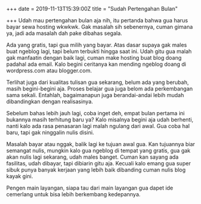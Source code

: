 +++
date = 2019-11-13T15:39:00Z
title = "Sudah Pertengahan Bulan"

+++
Udah mau pertengahan bulan aja nih, itu pertanda bahwa gua harus bayar sewa hosting wkwkwk. Gak masalah sih sebenernya, cuman gimana ya, jadi ada masalah dah pake dibahas segala.

Ada yang gratis, tapi gua milih yang bayar. Atas dasar supaya gak males buat ngeblog lagi, tapi belum terbukti hingga saat ini. Udah gitu gua malah gak manfaatin dengan baik lagi, cuman make hosting buat blog doang padahal ada email. Kalo begini ceritanya kan mending ngeblog doang di wordpress.com atau blogger.com.

Terlihat juga dari kualitas tulisan gua sekarang, belum ada yang berubah, masih begini-begini aja. Proses belajar gua juga belom ada perkembangan sama sekali. Entahlah, bagaimanapun juga berandai-andai lebih mudah dibandingkan dengan realisasinya.

Sebelum bahas lebih jauh lagi, coba inget deh, empat bulan pertama ini bukannya masih terhitung baru ya? Kalo misalnya begini aja udah berhenti, nanti kalo ada rasa penasaran lagi malah ngulang dari awal. Gua coba hal baru, tapi gak ninggalin nulis disini.

Masalah bayar atau nggak, balik lagi ke tujuan awal gua. Kan tujuannya biar semangat nulis, mungkin kalo gua ngeblog di tempat yang gratis, gua gak akan nulis lagi sekarang, udah males banget. Cuman kan sayang ada fasilitas, udah dibayar, tapi dibiarin gitu aja. Kecuali kalo emang gua super sibuk punya banyak kerjaan yang lebih baik dibanding cuman nulis blog kayak gini.

Pengen main layangan, siapa tau dari main layangan gua dapet ide cemerlang untuk bisa lebih berkembang kedepannya.